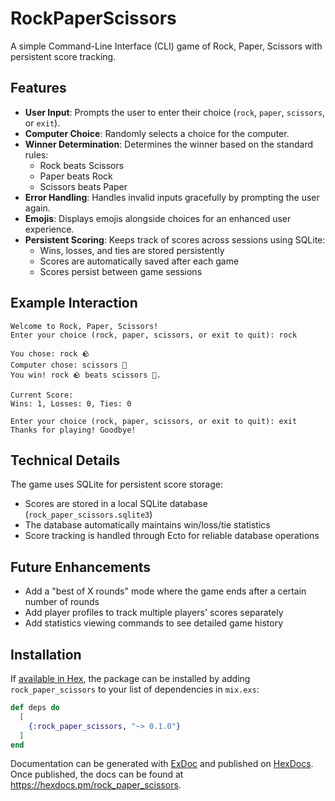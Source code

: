 # RockPaperScissors

A simple Command-Line Interface (CLI) game of Rock, Paper, Scissors with persistent score tracking.

## Features

- **User Input**: Prompts the user to enter their choice (`rock`, `paper`, `scissors`, or `exit`).
- **Computer Choice**: Randomly selects a choice for the computer.
- **Winner Determination**: Determines the winner based on the standard rules:
  - Rock beats Scissors
  - Paper beats Rock
  - Scissors beats Paper
- **Error Handling**: Handles invalid inputs gracefully by prompting the user again.
- **Emojis**: Displays emojis alongside choices for an enhanced user experience.
- **Persistent Scoring**: Keeps track of scores across sessions using SQLite:
  - Wins, losses, and ties are stored persistently
  - Scores are automatically saved after each game
  - Scores persist between game sessions

## Example Interaction

```
Welcome to Rock, Paper, Scissors!
Enter your choice (rock, paper, scissors, or exit to quit): rock

You chose: rock 🪨
Computer chose: scissors 🔪
You win! rock 🪨 beats scissors 🔪.

Current Score:
Wins: 1, Losses: 0, Ties: 0

Enter your choice (rock, paper, scissors, or exit to quit): exit
Thanks for playing! Goodbye!
```

## Technical Details

The game uses SQLite for persistent score storage:

- Scores are stored in a local SQLite database (`rock_paper_scissors.sqlite3`)
- The database automatically maintains win/loss/tie statistics
- Score tracking is handled through Ecto for reliable database operations

## Future Enhancements

- Add a "best of X rounds" mode where the game ends after a certain number of rounds
- Add player profiles to track multiple players' scores separately
- Add statistics viewing commands to see detailed game history

## Installation

If [available in Hex](https://hex.pm/docs/publish), the package can be installed
by adding `rock_paper_scissors` to your list of dependencies in `mix.exs`:

```elixir
def deps do
  [
    {:rock_paper_scissors, "~> 0.1.0"}
  ]
end
```

Documentation can be generated with [ExDoc](https://github.com/elixir-lang/ex_doc)
and published on [HexDocs](https://hexdocs.pm). Once published, the docs can
be found at <https://hexdocs.pm/rock_paper_scissors>.
